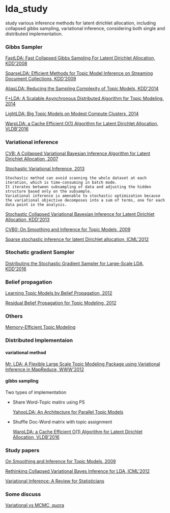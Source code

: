 # lda_study

study various inference methods for latent dirichlet allocation, including collapsed gibbs sampling, variational inference, considering both single and distributed implementation.

### Gibbs Sampler
[FastLDA: Fast Collapsed Gibbs Sampling For Latent Dirichlet
Allocation, KDD'2008](http://www.ics.uci.edu/~asuncion/pubs/KDD_08.pdf)

[SparseLDA: Efficient Methods for Topic Model Inference on Streaming
Document Collections, KDD'2009](https://core.ac.uk/download/pdf/21747811.pdf)

[AliasLDA: Reducing the Sampling Complexity of Topic Models, KDD'2014](https://pdfs.semanticscholar.org/137a/ec8c56102cea1ac7c083989036bb51331fdc.pdf)

[F+LDA: A Scalable Asynchronous Distributed Algorithm for Topic Modeling, 2014](http://arxiv.org/pdf/1412.4986v1.pdf)

[LightLDA: Big Topic Models on Modest Compute Clusters, 2014](https://arxiv.org/pdf/1412.1576v1.pdf)

[WarpLDA: a Cache Efficient O(1) Algorithm for Latent Dirichlet Allocation, VLDB'2016](http://www.vldb.org/pvldb/vol9/p744-chen.pdf)

### Variational inference

[CVB: A Collapsed Variational Bayesian Inference Algorithm for Latent Dirichlet Allocation, 2007](http://papers.nips.cc/paper/3113-a-collapsed-variational-bayesian-inference-algorithm-for-latent-dirichlet-allocation.pdf)

[Stochastic Variational Inference, 2013](http://www.jmlr.org/papers/volume14/hoffman13a/hoffman13a.pdf)
	
	Stochastic method can avoid scanning the whole dataset at each iteration, which is time-consuming in batch mode.
	It iterates between subsampling of data and adjusting the hidden structure based only on the subsample.
	Variational inference is amenable to stochastic optimization because the variational objective decomposes into a sum of terms, one for each data point in the analysis.

[Stochastic Collapsed Variational Bayesian Inference for
Latent Dirichlet Allocation, KDD'2013](http://www.ics.uci.edu/~welling/publications/papers/fp1199-foulds.pdf)

[CVB0: On Smoothing and Inference for Topic Models, 2009](http://arxiv.org/pdf/1205.2662.pdf)

[Sparse stochastic inference for latent Dirichlet allocation, ICML'2012](http://www.cs.columbia.edu/~blei/papers/MimnoHoffmanBlei2012.pdf)

### Stochatic gradient Sampler
[Distributing the Stochastic Gradient Sampler for
Large-Scale LDA, KDD'2016](http://www.kdd.org/kdd2016/papers/files/rpp0277-yangA.pdf)

### Belief propagation
[Learning Topic Models by Belief Propagation, 2012](https://arxiv.org/pdf/1109.3437.pdf)

[Residual Belief Propagation for Topic Modeling, 2012](http://arxiv.org/pdf/1204.6610.pdf)

### Others
[Memory-Efficient Topic Modeling](http://arxiv.org/pdf/1206.1147.pdf)

### Distributed Implementaion

#### variational method
[Mr. LDA: A Flexible Large Scale Topic Modeling Package
using Variational Inference in MapReduce, WWW'2012](http://kzhai.github.io/paper/2012_www.pdf)

#### gibbs sampling
Two types of implementation

- Share Word-Topic matirx using PS
	
	[YahooLDA: An Architecture for Parallel Topic Models](http://vldb.org/pvldb/vldb2010/papers/R63.pdf)
	
- Shuffle Doc-Word matrix with topic assignment 
	
	[WarpLDA: a Cache Efficient O(1) Algorithm for Latent Dirichlet Allocation, VLDB'2016](http://www.vldb.org/pvldb/vol9/p744-chen.pdf)

### Study papers
[On Smoothing and Inference for Topic Models, 2009](http://arxiv.org/pdf/1205.2662.pdf)

[Rethinking Collapsed Variational Bayes Inference for LDA, ICML'2012](http://icml.cc/2012/papers/530.pdf)

[Variational Inference: A Review for Statisticians](https://arxiv.org/pdf/1601.00670v3.pdf)


### Some discuss
[Variational vs MCMC, quora](https://www.quora.com/When-should-I-prefer-variational-inference-over-MCMC-for-Bayesian-analysis)